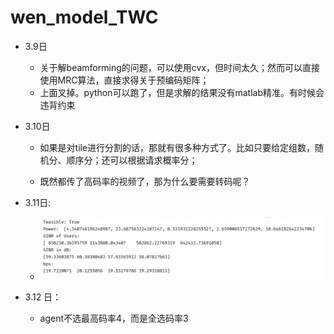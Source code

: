 # wen_model_TWC

- 3.9日
  - 关于解beamforming的问题，可以使用cvx，但时间太久；然而可以直接使用MRC算法，直接求得关于预编码矩阵；
  - 上面叉掉。python可以跑了，但是求解的结果没有matlab精准。有时候会违背约束
- 3.10日
  - 如果是对tile进行分割的话，那就有很多种方式了。比如只要给定组数，随机分、顺序分；还可以根据请求概率分；

  - 既然都传了高码率的视频了，那为什么要需要转码呢？ 

- 3.11日:
  - ![enen](runs/pic/img.png) 

- 3.12 日：
  - agent不选最高码率4，而是全选码率3